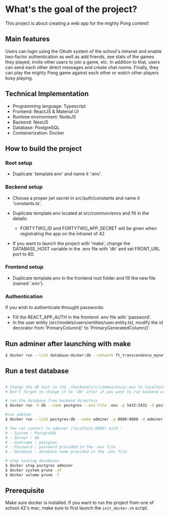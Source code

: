 # What's the goal of the project?
This project is about creating a web app for the mighty Pong contest!

## Main features
Users can login using the OAuth system of the school's intranet and enable two-factor authentication as well as add friends, see stats of the games they played, invite other users to join a game, etc.
In addition to that, users can send each other direct messages and create chat rooms.
Finally, they can play the mighty Pong game against each other or watch other players busy playing.

## Technical Implementation
- Programming language: Typescript
- Frontend: ReactJS & Material UI
- Runtime environment: NodeJS
- Backend: NestJS
- Database: PostgreSQL
- Containerization: Docker

## How to build the project

### Root setup

- Duplicate 'template.env' and name it '.env'.

###  Backend setup

- Choose a proper jwt secret in src/auth/constants and name it 'constants.ts'.

- Duplicate template.env located at src/common/envs and fill in the details:
	- FORTYTWO_ID and FORTYTWO_APP_SECRET will be given when registrating the app on the intranet of 42
	
- If you want to launch the project with 'make', change the DATABASE_HOST variable in the .env file with 'db' and set FRONT_URL port to 80.

### Frontend setup

- Duplicate template.env in the frontend root folder and fill the new file (named '.env').

### Authentication

If you wish to authenticate throught passwords: 
- Fill the REACT_APP_AUTH in the frontend .env file with 'password'.
- In the user entity (src/models/users/entities/user.entity.ts), modify the id decorator from 'PrimaryColumn()' to 'PrimaryGeneratedColumn()'.

## Run adminer after launching with make

```bash
$ docker run --link database-docker:db --network ft_transcendence_mynetwork --name adminer -p 8080:8080 -d adminer
```

## Run a test database

```bash

# Change the db host in the ./backend/src/common/envs/.env to localhost
# Don't forget to change it to 'db' after if you want to run backend with docker.

# run the database from backend directory
$ docker run -h db --name postgres --env-file .env -p 5432:5432 -d postgres

#run adminer
$ docker run --link postgres:db --name adminer -p 8080:8080 -d adminer

# You can connect to adminer (localhost:8080) with :
# - System : PostgreSQL
# - Server : db
# - Username : postgres
# - Password : password provided in the .env file
# - Database : database name provided in the .env file

# stop testing databases
$ docker stop postgres adminer
$ docker system prune -af
$ docker volume prune -f

```

## Prerequisite

Make sure docker is installed.
If you want to run the project from one of school 42's mac, make sure to first launch the `init_docker.sh` script.
